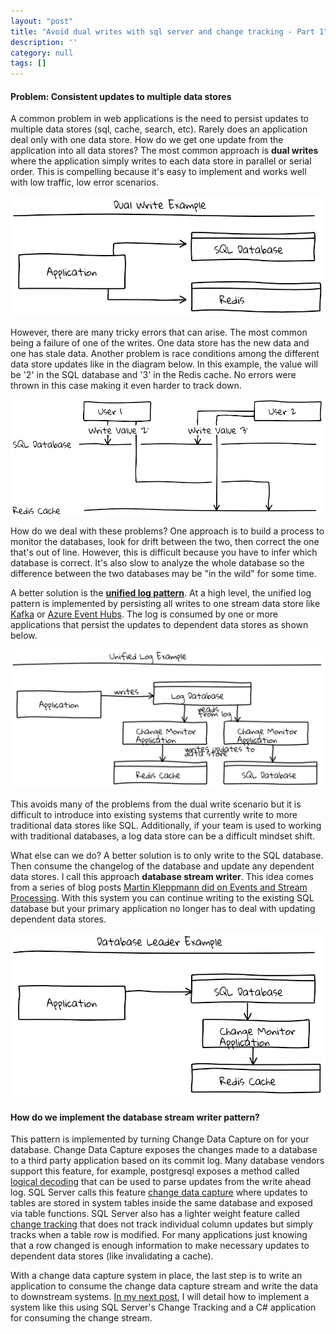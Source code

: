 ```yaml
---
layout: "post"
title: "Avoid dual writes with sql server and change tracking - Part 1"
description: ''
category: null
tags: []
---
```


#### Problem: Consistent updates to multiple data stores
A common problem in web applications is the need to persist updates to multiple data stores (sql, cache, search, etc). Rarely does an application deal only with one data store. How do we get one update from the application into all data stores? The most common approach is __dual writes__ where the application simply writes to each data store in parallel or serial order. This is compelling because it's easy to implement and works well with low traffic, low error scenarios.

![Dual_write-example](/images/2017/12/dual-write-example.png)

However, there are many tricky errors that can arise. The most common being a failure of one of the writes. One data store has the new data and one has stale data. Another problem is race conditions among the different data store updates like in the diagram below. In this example, the value will be '2' in the SQL database and '3' in the Redis cache. No errors were thrown in this case making it even harder to track down.

![Dual_write-example](/images/2017/12/dual-write-race-condition.png)

How do we deal with these problems? One approach is to build a process to monitor the databases, look for drift between the two, then correct the one that's out of line. However, this is difficult because you have to infer which database is correct. It's also slow to analyze the whole database so the difference between the two databases may be "in the wild" for some time.

A better solution is the __[unified log pattern](https://engineering.linkedin.com/distributed-systems/log-what-every-software-engineer-should-know-about-real-time-datas-unifying)__. At a high level, the unified log pattern is implemented by persisting all writes to one stream data store like [Kafka](https://kafka.apache.org) or [Azure Event Hubs](https://docs.microsoft.com/en-us/azure/event-hubs/event-hubs-what-is-event-hubs). The log is consumed by one or more applications that persist the updates to dependent data stores as shown below.

![Unified-Log-Example](/images/2017/12/unified-log-example.png)

This avoids many of the problems from the dual write scenario but it is difficult to introduce into existing systems that currently write to more traditional data stores like SQL. Additionally, if your team is used to working with traditional databases, a log data store can be a difficult mindset shift.

What else can we do? A better solution is to only write to the SQL database. Then consume the changelog of the database and update any dependent data stores. I call this approach __database stream writer__. This idea comes from a series of blog posts [Martin Kleppmann did on Events and Stream Processing](https://www.oreilly.com/learning/making-sense-of-stream-processing/page/1/events-and-stream-processing). With this system you can continue writing to the existing SQL database but your primary application no longer has to deal with updating dependent data stores.

![Database-leader-example](/images/2017/12/database-leader-example.png)

#### How do we implement the database stream writer pattern?

This pattern is implemented by turning Change Data Capture on for your database. Change Data Capture exposes the changes made to a database to a third party application based on its commit log. Many database vendors support this feature, for example, postgresql exposes a method called [logical decoding](https://www.postgresql.org/docs/9.6/static/logicaldecoding-explanation.html) that can be used to parse updates from the write ahead log. SQL Server calls this feature [change data capture](https://docs.microsoft.com/en-us/sql/relational-databases/track-changes/about-change-data-capture-sql-server) where updates to tables are stored in system tables inside the same database and exposed via table functions. SQL Server also has a lighter weight feature called [change tracking](https://docs.microsoft.com/en-us/sql/relational-databases/track-changes/about-change-tracking-sql-server) that does not track individual column updates but simply tracks when a table row is modified. For many applications just knowing that a row changed is enough information to make necessary updates to dependent data stores (like invalidating a cache).

With a change data capture system in place, the last step is to write an application to consume the change data capture stream and write the data to downstream systems. [In my next post](/2017/12/13/avoid-dual-writes-with-sql-server-and-change-tracking-part-2/), I will detail how to implement a system like this using SQL Server's Change Tracking and a C# application for consuming the change stream.
